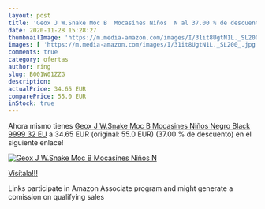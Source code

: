 ```yaml
---
layout: post
title: 'Geox J W.Snake Moc B  Mocasines Niños  N al 37.00 % de descuento'
date: 2020-11-28 15:28:27
thumbnailImage: 'https://m.media-amazon.com/images/I/31it8UgtN1L._SL200_.jpg'
images: [ 'https://m.media-amazon.com/images/I/31it8UgtN1L._SL200_.jpg' ]
comments: true
category: ofertas
author: ring
slug: B001W01ZZG
description:
actualPrice: 34.65 EUR
comparePrice: 55.0 EUR
inStock: true
---
```


Ahora mismo tienes [Geox J W.Snake Moc B  Mocasines Niños  Negro  Black 9999   32 EU](https://www.amazon.es/dp/B001W01ZZG/?tag=tolees-21) a 34.65 EUR (original: 55.0 EUR) (37.00 %  de descuento) en el siguiente enlace!

[![Geox J W.Snake Moc B  Mocasines Niños  N](https://m.media-amazon.com/images/I/31it8UgtN1L._SL200_.jpg)](https://www.amazon.es/dp/B001W01ZZG/?tag=tolees-21)

[Visítala!!!](https://www.amazon.es/dp/B001W01ZZG/?tag=tolees-21)

Links participate in Amazon Associate program and might generate a comission on qualifying sales
